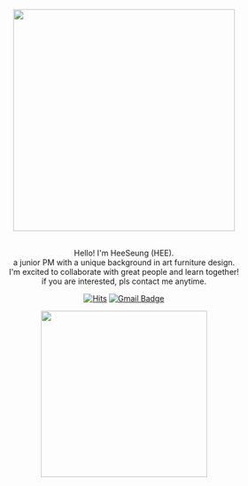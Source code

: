 <div align = "center">

<br>
<br/>
<img src="https://github.com/Anmol-Baranwal/Cool-GIFs-For-GitHub/assets/74038190/5f6597b4-ff7c-4415-9272-d95759df842f" width="400">
<br><br>

Hello! I'm HeeSeung (HEE).  
a junior PM with a unique background in art furniture design.  
I'm excited to collaborate with great people and learn together!  
if you are interested, pls contact me anytime.






  
[![Hits](https://hits.seeyoufarm.com/api/count/incr/badge.svg?url=https%3A%2F%2Fgithub.com%2Fhees-chae%2Fhees-chae&count_bg=%2327488B&title_bg=%23555555&icon=&icon_color=%237599E2&title=visit&edge_flat=false)](https://hits.seeyoufarm.com)
[![Gmail Badge](https://img.shields.io/badge/Gmail-000000?style=flat-square&logo=Gmail&logoColor=white&link=mailto:its.hee9@gmail.com)](mailto:its.hee9@gmail.com)


<img src="https://user-images.githubusercontent.com/74038190/235224431-e8c8c12e-6826-47f1-89fb-2ddad83b3abf.gif" width="300">
<br><br>
